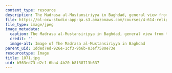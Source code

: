```yaml
---
content_type: resource
description: The Madrasa al-Mustansiriyya in Baghdad, general view from the courtyard.
file: https://ol-ocw-studio-app-qa.s3.amazonaws.com/courses/4-614-religious-architecture-and-islamic-cultures-fall-2002/b563ed73d2c16ba44b20b8f38713b637_1071.jpg
file_type: image/jpeg
image_metadata:
  caption: The Madrasa al-Mustansiriyya in Baghdad, general view from the courtyard.
  credit: ''
  image-alt: Image of The Madrasa al-Mustansiriyya in Baghdad
parent_uid: 1dded7ed-926e-1cf3-9b6b-83ef7580e73e
resourcetype: Image
title: 1071.jpg
uid: b563ed73-d2c1-6ba4-4b20-b8f38713b637
---
```

